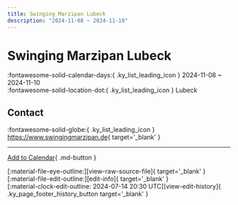 ```yaml
---
title: Swinging Marzipan Lubeck
description: "2024-11-08 ~ 2024-11-10"
---
```


# Swinging Marzipan Lubeck 

:fontawesome-solid-calendar-days:{ .ky_list_leading_icon } 2024-11-08 ~ 2024-11-10  
:fontawesome-solid-location-dot:{ .ky_list_leading_icon } Lubeck  

## Contact

:fontawesome-solid-globe:{ .ky_list_leading_icon } <https://www.swingingmarzipan.de>{ target='_blank' }  

---

[Add to Calendar](https://swing.news/ics/en/2024/de/swinging-marzipan-lubeck-2024.ics){ .md-button }

<div class="ky_page_footer" markdown>
<div class="ky_page_footer_trailing" markdown="span">
[:material-file-eye-outline:][view-raw-source-file]{ target='_blank' }
[:material-file-edit-outline:][edit-info]{ target='_blank' }
</div>
<div class="ky_page_footer_leading" markdown="span">
[:material-clock-edit-outline: 2024-07-14 20:30 UTC][view-edit-history]{ .ky_page_footer_history_button target='_blank' }
</div>
</div>

[view-raw-source-file]: https://github.com/swingdance/events/blob/main/2024/de/swinging-marzipan-lubeck-2024.json "View Raw Source File"
[edit-info]: https://github.com/swingdance/events/issues/new?assignees=&labels=update+event&projects=&template=03-update_entity.yml&title=%5B2024%2Fde%5D%20Swinging%20Marzipan%20Lubeck&region=de&year=2024&id=swinging-marzipan-lubeck-2024&name=Swinging%20Marzipan%20Lubeck&org_id= "Edit Info"

[view-edit-history]: https://github.com/swingdance/events/commits/main/2024/de/swinging-marzipan-lubeck-2024.json "View Edit History"
